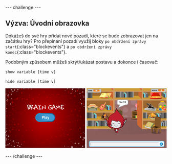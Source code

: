 \--- challenge \---

## Výzva: Úvodní obrazovka

Dokážeš do své hry přidat nové pozadí, které se bude zobrazovat jen na začátku hry? Pro přepínání pozadí využij bloky `po obdržení zprávy start`{:class="blockevents"} a `po obdržení zprávy konec`{:class="blockevents"}.

Podobným způsobem můžeš skrýt/ukázat postavu a dokonce i časovač:

```blocks
show variable [time v]
```

```blocks
hide variable [time v]
```

![screenshot](images/brain-startscreen.png)

\--- /challenge \---